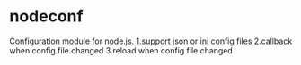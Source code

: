 # nodeconf
Configuration module for node.js.
1.support json or ini config files
2.callback when config file changed
3.reload when config file changed